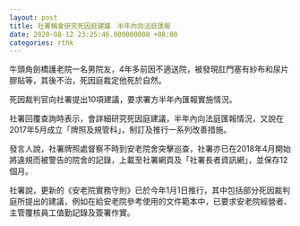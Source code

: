 ```yaml
---
layout: post
title: 社署稱會研究死因庭建議　半年內向法庭匯報
date: 2020-08-12 23:25:46.000000000 +08:00
categories: rthk
---
```


牛頭角劍橋護老院一名男院友，4年多前因不適送院，被發現肛門塞有紗布和尿片膠貼等，其後不治，死因庭裁定他死於自然。

死因裁判官向社署提出10項建議，要求署方半年內匯報實施情況。

社署回覆查詢時表示，會詳細研究死因庭建議，半年內向法庭匯報情況，又說在2017年5月成立「牌照及規管科」，制訂及推行一系列改善措施。

發言人說，社署牌照處督察不時到安老院舍突擊巡查，社署亦已在2018年4月開始將違規而被警告的院舍的記錄，上載至社署網頁及「社署長者資訊網」，並保存12個月。 

社署說，更新的《安老院實務守則》已於今年1月1日推行，其中包括部分死因裁判庭所提出的建議，例如在給安老院參考使用的文件範本中，已要求安老院經營者、主管覆核員工值勤記錄及簽署作實。
